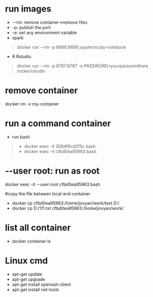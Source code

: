 # run images
- --rm: remove container->remove files
- -p: publish the port
- -e: set any environment variable
- spark
> docker run --rm -p 8888:8888 jupyter/scipy-notebook
- R Rstudio
> docker run --rm -p 8787:8787 -e PASSWORD=yourpasswordhere rocker/rstudio

# remove  container
docker rm -v my-container

# run a command container
- run bash
>- docker exec -it 3084f6cd2f5c bash
>- docker exec -it cfbd0ea95963 bash
# --user root: run as root
docker exec -it --user root cfbd0ea95963 bash

#copy the file between local and container
- docker cp cfbd0ea95963:/home/jovyan/work/test D:/
- docker cp D:/111.txt  cfbd0ea95963:/home/jovyan/work/

# list all container
- docker container ls


# Linux cmd
- apt-get update
- apt-get upgrade
- apt-get install openssh-client
- apt-get install net-tools
